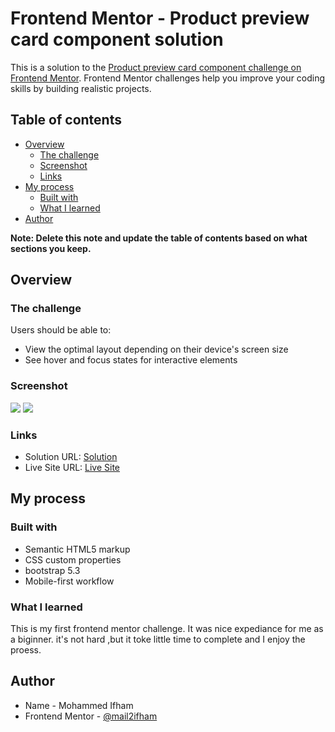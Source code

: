 # Frontend Mentor - Product preview card component solution

This is a solution to the [Product preview card component challenge on Frontend Mentor](https://www.frontendmentor.io/challenges/product-preview-card-component-GO7UmttRfa). Frontend Mentor challenges help you improve your coding skills by building realistic projects. 

## Table of contents

- [Overview](#overview)
  - [The challenge](#the-challenge)
  - [Screenshot](#screenshot)
  - [Links](#links)
- [My process](#my-process)
  - [Built with](#built-with)
  - [What I learned](#what-i-learned)
- [Author](#author)

**Note: Delete this note and update the table of contents based on what sections you keep.**

## Overview

### The challenge

Users should be able to:

- View the optimal layout depending on their device's screen size
- See hover and focus states for interactive elements

### Screenshot

![](./images/Screenshot%20Desktop.png)
![](./images/Screenshot%20Mobile.png)

### Links

- Solution URL: [Solution]([https://your-solution-url.com](https://www.frontendmentor.io/solutions/product-preview-card-component-solution-using-bootstrap-and-css-Mp24J_mcGJ))
- Live Site URL: [Live Site](https://mail2ifham.github.io/FrontendMentor-Product-preview-card-component/)

## My process

### Built with

- Semantic HTML5 markup
- CSS custom properties
- bootstrap 5.3
- Mobile-first workflow

### What I learned

This is my first frontend mentor challenge. It was nice expediance for me as a biginner. it's not hard ,but it toke little time to complete and  I enjoy the proess. 

## Author

- Name - Mohammed Ifham
- Frontend Mentor - [@mail2ifham](https://www.frontendmentor.io/profile/mail2ifham)

